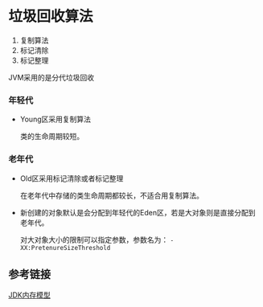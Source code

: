 
# 垃圾回收算法

1. 复制算法
2. 标记清除
3. 标记整理


JVM采用的是分代垃圾回收

### 年轻代

- Young区采用复制算法

  类的生命周期较短。

### 老年代

- Old区采用标记清除或者标记整理

  在老年代中存储的类生命周期都较长，不适合用复制算法。


- 新创建的对象默认是会分配到年轻代的Eden区，若是大对象则是直接分配到老年代。

  对大对象大小的限制可以指定参数，参数名为： `-XX:PretenureSizeThreshold`







## 参考链接

[JDK内存模型](https://juejin.cn/post/6844903909983535111#heading-8)